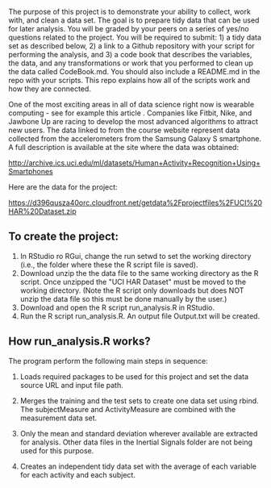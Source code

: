 The purpose of this project is to demonstrate your ability to collect, work with, and clean a data set. The goal is to prepare tidy data that can be used for later analysis. You will be graded by your peers on a series of yes/no questions related to the project. You will be required to submit: 1) a tidy data set as described below, 2) a link to a Github repository with your script for performing the analysis, and 3) a code book that describes the variables, the data, and any transformations or work that you performed to clean up the data called CodeBook.md. You should also include a README.md in the repo with your scripts. This repo explains how all of the scripts work and how they are connected.  

One of the most exciting areas in all of data science right now is wearable computing - see for example this article . Companies like Fitbit, Nike, and Jawbone Up are racing to develop the most advanced algorithms to attract new users. The data linked to from the course website represent data collected from the accelerometers from the Samsung Galaxy S smartphone. A full description is available at the site where the data was obtained: 

http://archive.ics.uci.edu/ml/datasets/Human+Activity+Recognition+Using+Smartphones 

Here are the data for the project: 

https://d396qusza40orc.cloudfront.net/getdata%2Fprojectfiles%2FUCI%20HAR%20Dataset.zip 

## To create the project:
1. In RStudio ro RGui, change the run setwd to set the working directory (i.e., 
   the folder where these the R script file is saved).
2. Download unzip the the data file to the same working directory as the R script.
   Once unzipped the "UCI HAR Dataset" must be moved to the working directory.
   (Note the R script only downloads but does NOT unzip the data file so this
   must be done manually by the user.)
3. Download and open the R script run_analysis.R in RStudio.
4. Run the R script run_analysis.R. An output file Output.txt will be created.

## How run_analysis.R works?
The program perform the following main steps in sequence:

1. Loads required packages to be used for this project
   and set the data source URL and input file path.

2. Merges the training and the test sets to create one data set
   using rbind. The subjectMeasure and ActivityMeasure are
   combined with the measurement data set.

3. Only the mean and standard deviation wherever available are
   extracted for analysis.  Other data files in the Inertial 
   Signals folder are not being used for this purpose.

4. Creates an independent tidy data set with the average 
   of each variable for each activity and each subject.
